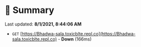 # 📖 Summary
Last updated: **8/1/2021, 8:44:06 AM**

- `GET` [https://Bhadwa-sala.toxicblte.repl.co](https://Bhadwa-sala.toxicblte.repl.co) - **Down** (166ms)
